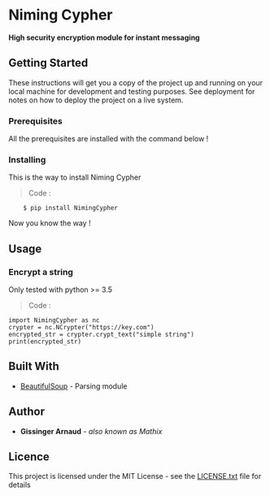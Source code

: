 
# Niming Cypher

**High security encryption module for instant messaging**

## Getting Started

These instructions will get you a copy of the project up and running on your local machine for development and testing purposes. See deployment for notes on how to deploy the project on a live system.

### Prerequisites

All the prerequisites are installed with the command below !

### Installing

This is the way to install Niming Cypher

> Code :

		$ pip install NimingCypher

Now you know the way !

## Usage

### Encrypt a string

Only tested with python >= 3.5

> Code :

	import NimingCypher as nc
	crypter = nc.NCrypter("https://key.com")
	encrypted_str = crypter.crypt_text("simple string")
	print(encrypted_str)

## Built With

* [BeautifulSoup](https://www.crummy.com/software/BeautifulSoup/bs4/doc/) - Parsing module

## Author

* **Gissinger Arnaud** - *also known as Mathix*

## Licence

This project is licensed under the MIT License - see the [LICENSE.txt](LICENSE.txt) file for details
